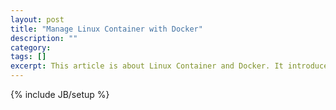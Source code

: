 ```yaml
---
layout: post
title: "Manage Linux Container with Docker"
description: ""
category: 
tags: []
excerpt: This article is about Linux Container and Docker. It introduces Linux Container at first and talks about how to use Docker to manage container.
---
```

{% include JB/setup %}


